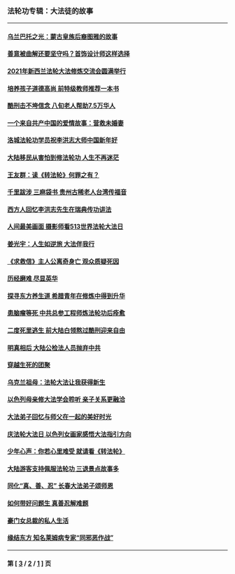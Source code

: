 ### 法轮功专辑：大法徒的故事
---
#### [乌兰巴托之光：蒙古皇族后裔图雅的故事](../../pages/nf1147481/n13155759.md?01110430) 
#### [善意被曲解还要坚守吗？首饰设计师这样选择](../../pages/nf1147481/n13077575.md?01110430) 
#### [2021年新西兰法轮大法修炼交流会圆满举行](../../pages/nf1147481/n13033149.md?01110430) 
#### [培养孩子道德高尚 前特级教师推荐一本书](../../pages/nf1147481/n12938640.md?01110430) 
#### [酷刑击不垮信念 八旬老人帮助7.5万华人](../../pages/nf1147481/n12880712.md?01110430) 
#### [一个来自共产中国的爱情故事：营救未婚妻](../../pages/nf1147481/n12778386.md?01110430) 
#### [洛城法轮功学员祝李洪志大师中国新年好](../../pages/nf1147481/n12724685.md?01110430) 
#### [大陆移民从害怕到修法轮功 人生不再迷茫](../../pages/nf1147481/n12414325.md?01110430) 
#### [王友群：读《转法轮》何罪之有？](../../pages/nf1147481/n12408647.md?01110430) 
#### [千里跋涉 三麻袋书 贵州古稀老人台湾传福音](../../pages/nf1147481/n12198750.md?01110430) 
#### [西方人回忆李洪志先生在瑞典传功讲法](../../pages/nf1147481/n12099607.md?01110430) 
#### [人间最美画面 摄影师看513世界法轮大法日](../../pages/nf1147481/n12094118.md?01110430) 
#### [姜光宇：人生如逆旅 大法伴我行](../../pages/nf1147481/n12088664.md?01110430) 
#### [《求救信》主人公离奇身亡 观众质疑死因](../../pages/nf1147481/n11845215.md?01110430) 
#### [历经磨难 尽显英华](../../pages/nf1147481/n11723297.md?01110430) 
#### [探寻东方养生道 希腊青年在修炼中得到升华](../../pages/nf1147481/n11494502.md?01110430) 
#### [患脑瘤等死 中共总参工程师炼法轮功后痊愈](../../pages/nf1147481/n11466682.md?01110430) 
#### [二度死里逃生 前大陆白领熬过酷刑迎来自由](../../pages/nf1147481/n11368594.md?01110430) 
#### [明真相后 大陆公检法人员抛弃中共](../../pages/nf1147481/n11358618.md?01110430) 
#### [穿越生死的团聚](../../pages/nf1147481/n11258922.md?01110430) 
#### [乌克兰祖母：法轮大法让我获得新生](../../pages/nf1147481/n11269457.md?01110430) 
#### [以色列母亲修大法学会聆听 亲子关系更融洽](../../pages/nf1147481/n11268195.md?01110430) 
#### [大法弟子回忆与师父在一起的美好时光](../../pages/nf1147481/n11267759.md?01110430) 
#### [庆法轮大法日 以色列女画家感悟大法指引方向](../../pages/nf1147481/n11267735.md?01110430) 
#### [少年心声：你若心里难受 就请看《转法轮》](../../pages/nf1147481/n11267496.md?01110430) 
#### [大陆游客支持佩服法轮功 三退景点故事多](../../pages/nf1147481/n11267378.md?01110430) 
#### [同化“真、善、忍” 长春大法弟子颂师恩](../../pages/nf1147481/n11266497.md?01110430) 
#### [如何带好问题生 真善忍解难题](../../pages/nf1147481/n11243655.md?01110430) 
#### [豪门女总裁的私人生活](../../pages/nf1147481/n10127794.md?01110430) 
#### [缘结东方 知名莱姆病专家“同邪恶作战”](../../pages/nf1147481/n10682468.md?01110430) 

---
#### 第 [ [3](./3.md?01110430) / [2](./2.md?01110430) / [1](./1.md?01110430) ] 页
